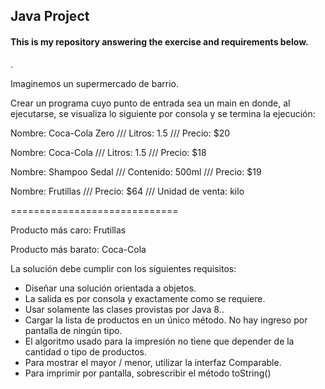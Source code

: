 ## Java Project

#### This is my repository answering the exercise and requirements below.



.


Imaginemos un supermercado de barrio.


Crear un programa cuyo punto de entrada sea un main en donde, al ejecutarse, se visualiza lo siguiente por consola y se termina la ejecución:



Nombre: Coca-Cola Zero /// Litros: 1.5 /// Precio: $20

Nombre: Coca-Cola /// Litros: 1.5 /// Precio: $18

Nombre: Shampoo Sedal /// Contenido: 500ml /// Precio: $19

Nombre: Frutillas /// Precio: $64 /// Unidad de venta: kilo

=============================

Producto más caro: Frutillas

Producto más barato: Coca-Cola


La solución debe cumplir con los siguientes requisitos:

- Diseñar una solución orientada a objetos.
- La salida es por consola y exactamente como se requiere.
- Usar solamente las clases provistas por Java 8..
- Cargar la lista de productos en un único método. No hay ingreso por pantalla de ningún tipo.
- El algoritmo usado para la impresión no tiene que depender de la cantidad o tipo de productos.
- Para mostrar el mayor / menor, utilizar la interfaz Comparable.
- Para imprimir por pantalla, sobrescribir el método toString()
